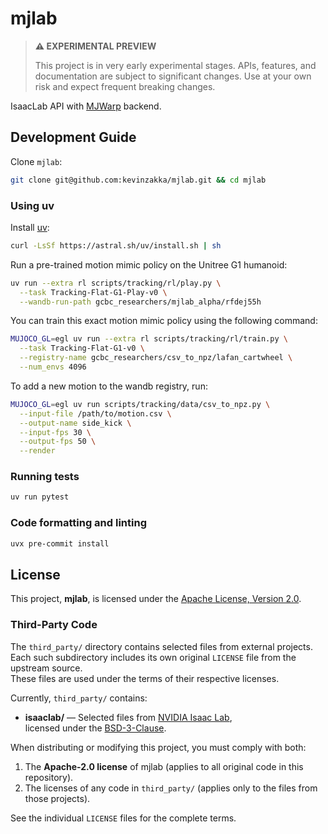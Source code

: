 # mjlab

> **⚠️ EXPERIMENTAL PREVIEW** 
> 
> This project is in very early experimental stages. APIs, features, and documentation are subject to significant changes. Use at your own risk and expect frequent breaking changes.

IsaacLab API with [MJWarp](https://github.com/google-deepmind/mujoco_warp) backend.

## Development Guide

Clone `mjlab`:

```bash
git clone git@github.com:kevinzakka/mjlab.git && cd mjlab
```

### Using uv

Install [uv](https://docs.astral.sh/uv/):

```bash
curl -LsSf https://astral.sh/uv/install.sh | sh
```

Run a pre-trained motion mimic policy on the Unitree G1 humanoid:

```bash
uv run --extra rl scripts/tracking/rl/play.py \
  --task Tracking-Flat-G1-Play-v0 \
  --wandb-run-path gcbc_researchers/mjlab_alpha/rfdej55h
```

You can train this exact motion mimic policy using the following command:

```bash
MUJOCO_GL=egl uv run --extra rl scripts/tracking/rl/train.py \
  --task Tracking-Flat-G1-v0 \
  --registry-name gcbc_researchers/csv_to_npz/lafan_cartwheel \
  --num_envs 4096
```

To add a new motion to the wandb registry, run:

```bash
MUJOCO_GL=egl uv run scripts/tracking/data/csv_to_npz.py \
  --input-file /path/to/motion.csv \
  --output-name side_kick \
  --input-fps 30 \
  --output-fps 50 \
  --render
```

### Running tests

```bash
uv run pytest
```

### Code formatting and linting

```bash
uvx pre-commit install
```

## License

This project, **mjlab**, is licensed under the [Apache License, Version 2.0](LICENSE).

### Third-Party Code

The `third_party/` directory contains selected files from external projects.  
Each such subdirectory includes its own original `LICENSE` file from the upstream source.  
These files are used under the terms of their respective licenses.

Currently, `third_party/` contains:

- **isaaclab/** — Selected files from [NVIDIA Isaac Lab](https://github.com/isaac-sim/IsaacLab),  
  licensed under the [BSD-3-Clause](src/mjlab/third_party/isaaclab/LICENSE).

When distributing or modifying this project, you must comply with both:

1. The **Apache-2.0 license** of mjlab (applies to all original code in this repository).
2. The licenses of any code in `third_party/` (applies only to the files from those projects).

See the individual `LICENSE` files for the complete terms.

